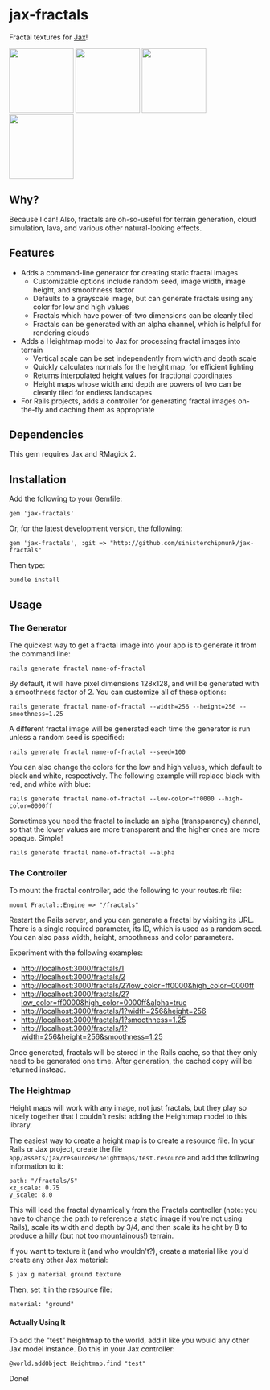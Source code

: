# jax-fractals

Fractal textures for [Jax](http://blog.jaxgl.com/what-is-jax)!

<img src="https://raw.github.com/sinisterchipmunk/jax-fractals/master/screenshots/hm.png" width="128" height="128">
<img src="https://raw.github.com/sinisterchipmunk/jax-fractals/master/screenshots/1.png" width="128" height="128">
<img src="https://raw.github.com/sinisterchipmunk/jax-fractals/master/screenshots/3.png" width="128" height="128">
<img src="https://raw.github.com/sinisterchipmunk/jax-fractals/master/screenshots/4.png" width="128" height="128">

## Why?

Because I can! Also, fractals are oh-so-useful for terrain generation, cloud simulation, lava, and various other natural-looking effects.

## Features

* Adds a command-line generator for creating static fractal images
  * Customizable options include random seed, image width, image height, and smoothness factor
  * Defaults to a grayscale image, but can generate fractals using any color for low and high values
  * Fractals which have power-of-two dimensions can be cleanly tiled
  * Fractals can be generated with an alpha channel, which is helpful for rendering clouds
* Adds a Heightmap model to Jax for processing fractal images into terrain
  * Vertical scale can be set independently from width and depth scale
  * Quickly calculates normals for the height map, for efficient lighting
  * Returns interpolated height values for fractional coordinates
  * Height maps whose width and depth are powers of two can be cleanly tiled for endless landscapes
* For Rails projects, adds a controller for generating fractal images on-the-fly and caching them as appropriate

## Dependencies

This gem requires Jax and RMagick 2.

## Installation

Add the following to your Gemfile:

    gem 'jax-fractals'

Or, for the latest development version, the following:

    gem 'jax-fractals', :git => "http://github.com/sinisterchipmunk/jax-fractals"

Then type:

    bundle install

## Usage

### The Generator

The quickest way to get a fractal image into your app is to generate it from the command line:

    rails generate fractal name-of-fractal
    
By default, it will have pixel dimensions 128x128, and will be generated with a smoothness factor of 2. You can customize all of these options:

    rails generate fractal name-of-fractal --width=256 --height=256 --smoothness=1.25

A different fractal image will be generated each time the generator is run unless a random seed is specified:

    rails generate fractal name-of-fractal --seed=100
    
You can also change the colors for the low and high values, which default to black and white, respectively. The following example will replace black with red, and white with blue:

    rails generate fractal name-of-fractal --low-color=ff0000 --high-color=0000ff
    
Sometimes you need the fractal to include an alpha (transparency) channel, so that the lower values are more transparent and the higher ones are more opaque. Simple!

    rails generate fractal name-of-fractal --alpha


### The Controller

To mount the fractal controller, add the following to your routes.rb file:

    mount Fractal::Engine => "/fractals"

Restart the Rails server, and you can generate a fractal by visiting its URL. There is a single required parameter, its ID, which is used as a random seed. You can also pass width, height, smoothness and color parameters.

Experiment with the following examples:

* [http://localhost:3000/fractals/1](http://localhost:3000/fractals/1)
* [http://localhost:3000/fractals/2](http://localhost:3000/fractals/2)
* [http://localhost:3000/fractals/2?low_color=ff0000&high_color=0000ff](http://localhost:3000/fractals/2?low_color=ff0000&high_color=0000ff)
* [http://localhost:3000/fractals/2?low_color=ff0000&high_color=0000ff&alpha=true](http://localhost:3000/fractals/2?low_color=ff0000&high_color=0000ff&alpha=true)
* [http://localhost:3000/fractals/1?width=256&height=256](http://localhost:3000/fractals/1?width=256&height=256)
* [http://localhost:3000/fractals/1?smoothness=1.25](http://localhost:3000/fractals/1?smoothness=1.25)
* [http://localhost:3000/fractals/1?width=256&height=256&smoothness=1.25](http://localhost:3000/fractals/1?width=256&height=256&smoothness=1.25)

Once generated, fractals will be stored in the Rails cache, so that they only need to be generated one time. After generation, the cached copy will be returned instead.


### The Heightmap

Height maps will work with any image, not just fractals, but they play so nicely together that I couldn't resist adding the Heightmap model to this library.

The easiest way to create a height map is to create a resource file. In your Rails or Jax project, create the file `app/assets/jax/resources/heightmaps/test.resource` and add the following information to it:

    path: "/fractals/5"
    xz_scale: 0.75
    y_scale: 8.0
    
This will load the fractal dynamically from the Fractals controller (note: you have to change the path to reference a static image if you're not using Rails), scale its width and depth by 3/4, and then scale its height by 8 to produce a hilly (but not too mountainous!) terrain.

If you want to texture it (and who wouldn't?), create a material like you'd create any other Jax material:

    $ jax g material ground texture

Then, set it in the resource file:

    material: "ground"

#### Actually Using It

To add the "test" heightmap to the world, add it like you would any other Jax model instance. Do this in your Jax controller:

    @world.addObject Heightmap.find "test"

Done!
